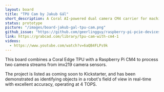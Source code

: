 ```yaml
---
layout: board
title: "TPU Cam by Jakub Gál"
short_description: A Coral AI-powered dual camera CM4 carrier for machine vision.
status: prototype
picture: "/images/board-jakub-gal-tpu-cam.png"
github_issue: "https://github.com/geerlingguy/raspberry-pi-pcie-devices/issues/142"
link: https://grabcad.com/library/tpu-cam-with-cm4-1
videos:
  - https://www.youtube.com/watch?v=6aQB4FLPs9k
---
```

This board combines a Coral Edge TPU with a Raspberry Pi CM4 to process two camera streams from imx219 camera sensors.

The project is listed as coming soon to Kickstarter, and has been demonstrated as identifying objects in a robot's field of view in real-time with excellent accuracy, operating at 4 TOPS.
